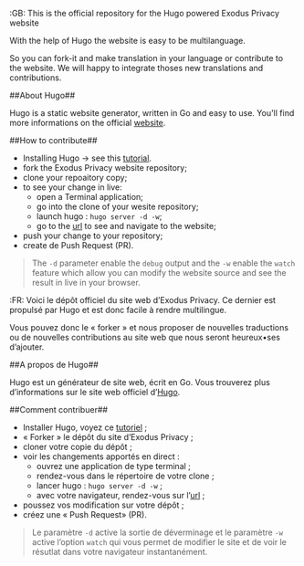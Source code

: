 :GB: This is the official repository for the Hugo powered Exodus Privacy website

With the help of Hugo the website is easy to be multilanguage.

So you can fork-it and make translation in your language or contribute to the website.
We will happy to integrate thoses new translations and contributions.

##About Hugo##

Hugo is a static website generator, written in Go and easy to use.
You'll find more informations on the official [website](https://gohugo.io/).

##How to contribute##

- Installing Hugo
  → see this [tutorial](https://www.opentechguides.com/how-to/article/hugo/163/installing-hugo.html).
- fork the Exodus Privacy website repository;
- clone your repoaitory copy;
- to see your change in live:
  - open a Terminal application;
  - go into the clone of your wesite repository;
  - launch hugo : <code>hugo server -d -w</code>;
  - go to the [url](http://localhost:1313) to see and navigate to the website;
- push your change to your repository;
- create de Push Request (PR).

> The `-d` parameter enable the `debug` output and the `-w` enable the `watch` feature which allow you can modify the website source
> and see the result in live in your browser.



:FR: Voici le dépôt officiel du site web d’Exodus Privacy. Ce dernier est propulsé
par Hugo et est donc facile à rendre multilingue.

Vous pouvez donc le « forker » et nous proposer de nouvelles traductions ou de
nouvelles contributions au site web
que nous seront heureux•ses d’ajouter.

##A propos de Hugo##

Hugo est un générateur de site web, écrit en Go. Vous trouverez plus
d’informations sur le site web officiel d’[Hugo](https://gohugo.io/).

##Comment contribuer##

- Installer Hugo, voyez ce [tutoriel](https://www.opentechguides.com/how-to/article/hugo/163/installing-hugo.html) ;
- « Forker » le dépôt du site d’Exodus Privacy ;
- cloner votre copie du dépôt ;
- voir les changements apportés en direct :
  - ouvrez une application de type terminal ;
  - rendez-vous dans le répertoire de votre clone ;
  - lancer hugo : <code>hugo server -d -w</code> ;
  - avec votre navigateur, rendez-vous sur l’[url](http://localhost:1313) ;
- poussez vos modification sur votre dépôt ;
- créez une « Push Request» (PR).


> Le paramètre `-d` active la sortie de déverminage et le paramètre `-w` active l’option `watch` qui vous permet de modifier
> le site et de voir le résutlat dans votre navigateur instantanément.
